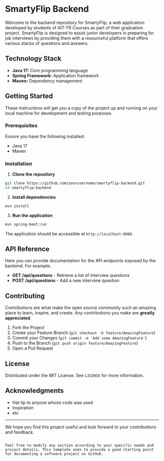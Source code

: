 # SmartyFlip Backend

Welcome to the backend repository for SmartyFlip, a web application developed by students of AIT-TR Courses as part of their graduation project. SmartyFlip is designed to assist junior developers in preparing for job interviews by providing them with a resourceful platform that offers various stacks of questions and answers.

## Technology Stack

- **Java 17:** Core programming language
- **Spring Framework:** Application framework
- **Maven:** Dependency management

## Getting Started

These instructions will get you a copy of the project up and running on your local machine for development and testing purposes.

### Prerequisites

Ensure you have the following installed:
- Java 17
- Maven

### Installation

1. **Clone the repository**

```bash
git clone https://github.com/yourusername/smartyflip-backend.git
cd smartyflip-backend
```

2. **Install dependencies**

```bash
mvn install
```

3. **Run the application**

```bash
mvn spring-boot:run
```

The application should be accessible at `http://localhost:8080`.

## API Reference

Here you can provide documentation for the API endpoints exposed by the backend. For example:

- **GET /api/questions** - Retrieve a list of interview questions
- **POST /api/questions** - Add a new interview question

## Contributing

Contributions are what make the open source community such an amazing place to learn, inspire, and create. Any contributions you make are **greatly appreciated**.

1. Fork the Project
2. Create your Feature Branch (`git checkout -b feature/AmazingFeature`)
3. Commit your Changes (`git commit -m 'Add some AmazingFeature'`)
4. Push to the Branch (`git push origin feature/AmazingFeature`)
5. Open a Pull Request

## License

Distributed under the MIT License. See `LICENSE` for more information.

## Acknowledgments

- Hat tip to anyone whose code was used
- Inspiration
- etc

---

We hope you find this project useful and look forward to your contributions and feedback.
```

Feel free to modify any section according to your specific needs and project details. This template aims to provide a good starting point for documenting a software project on GitHub.
